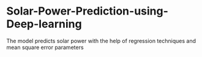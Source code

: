 # Solar-Power-Prediction-using-Deep-learning
The model predicts solar power with the help of regression techniques and mean square error parameters
